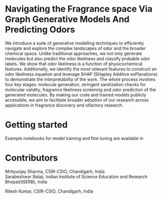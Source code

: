 # Navigating the Fragrance space Via Graph Generative Models And Predicting Odors
We introduce a suite of generative modelling techniques to efficiently navigate and explore the complex landscapes of odor and the broader chemical space. Unlike traditional approaches, we not only generate molecules but also predict the odor likeliness and classify probable odor labels. We show that odor likeliness is a function of physicochemical features. Additionally, we identify the most relevant features to construct an odor likeliness equation and leverage SHAP (SHapley Additive exPlanations) to demonstrate the interpretability of the work. The whole process involves four key stages: molecule generation, stringent sanitization checks for molecular validity, fragrance likeliness screening and odor prediction of the generated molecules. By making our code and trained models publicly accessible, we aim to facilitate broader adoption of our research across applications in fragrance discovery and olfactory research.


# Getting started
Example notebooks for model training and fine tuning are available in
# Contributors
Mrityunjay Sharma, CSIR-CSIO, Chandigarh, India                  
Sarabeshwar Balaji, Indian Institute of Science Education and Research Bhopal(IISERB), India

Ritesh Kumar, CSIR-CSIO, Chandigarh, India
